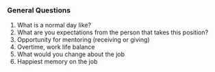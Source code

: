 ### General Questions

1. What is a normal day like?
2. What are you expectations from the person that takes this position?
3. Opportunity for mentoring (receiving or giving)
4. Overtime, work life balance
5. What would you change about the job
6. Happiest memory on the job